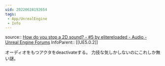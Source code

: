 ```yaml
---
uid: 20220628192654
tags:
 - App/UnrealEngine
 - Info
---
```


source:: [How do you stop a 2D sound? - #5 by elitereloaded - Audio - Unreal Engine Forums](https://forums.unrealengine.com/t/how-do-you-stop-a-2d-sound/379534/5)
InfoParent:: [[UE5.0.2]]

オーディオをもつアクタをdeactivateする。
力技な気しかしないのにこれしか無い謎。

